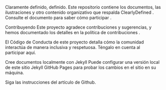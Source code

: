 Claramente definido, definido.
Este repositorio contiene los documentos, las ilustraciones y otro contenido organizativo que respalda ClearlyDefined . Consulte el documento para saber cómo participar .

Contribuyendo
Este proyecto agradece contribuciones y sugerencias, y hemos documentado los detalles en la política de contribuciones .

El Código de Conducta de este proyecto detalla cómo la comunidad interactúa de manera inclusiva y respetuosa. Téngalo en cuenta al participar aquí.

Cree documentos localmente con Jekyll
Puede configurar una versión local de este sitio Jekyll GitHub Pages para probar los cambios en el sitio en su máquina.

Siga las instrucciones del artículo de Github.
